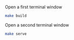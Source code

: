Open a first terminal window

```bash
make build
```

Open a second terminal window

```bash
make serve
```
